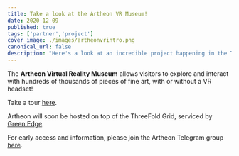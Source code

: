 ```yaml
---
title: Take a look at the Artheon VR Museum!
date: 2020-12-09
published: true
tags: ['partner','project']
cover_image: ./images/artheonvrintro.png
canonical_url: false
description: "Here's a look at an incredible project happening in the ThreeFold universe!"
---
```


The **Artheon Virtual Reality Museum** allows visitors to explore and interact with hundreds of thousands of pieces of fine art, with or without a VR headset!

Take a tour [here](https://www.youtube.com/watch?v=Ofk22N2Ew1k).

Artheon will soon be hosted on top of the ThreeFold Grid, serviced by [Green Edge](https://www.green-edge.net/).

For early access and information, please join the Artheon Telegram group [here](https://t.me/artheon).
